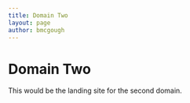 ```yaml
---
title: Domain Two
layout: page
author: bmcgough
---
```


# Domain Two

This would be the landing site for the second domain.
